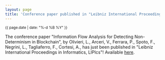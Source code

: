 ```yaml
---
layout: page
title: 'Conference paper published in "Leibniz International Proceedings in Informatics, LIPIcs"!'
---
```


<small>{{ page.date | date: "%-d %B %Y" }}</small>

The conference paper "Information Flow Analysis for Detecting Non-Determinism in Blockchain", by Olivieri, L., Arceri, V., Ferrara, P., Spoto, F., Negrini, L., Tagliaferro, F., Cortesi, A., has just been published in "Leibniz International Proceedings in Informatics, LIPIcs"! Available [here](https://doi.org/10.4230/LIPIcs.ECOOP.2023.23).
